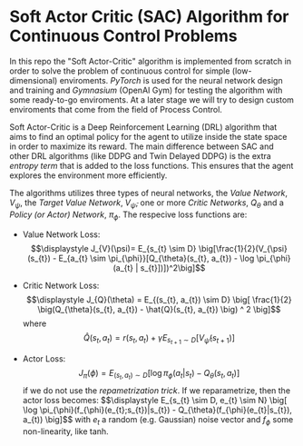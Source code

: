 # Soft Actor Critic (SAC) Algorithm for Continuous Control Problems

In this repo the "Soft Actor-Critic" algorithm is implemented from scratch in order to solve the problem of continuous control for simple (low-dimensional) enviroments. *PyTorch* is used for the neural network design and training and *Gymnasium* (OpenAI Gym) for testing the algorithm with some ready-to-go enviroments. At a later stage we will try to design custom enviroments that come from the field of Process Control.

Soft Actor-Critic is a Deep Reinforcement Learning (DRL) algorithm that aims to find an optimal policy for the agent to utilize inside the state space in order to maximize its reward. The main difference between SAC and other DRL algorithms (like DDPG and Twin Delayed DDPG) is the extra *entropy term* that is added to the loss functions. This ensures that the agent explores the environment more efficiently. 

The algorithms utilizes three types of neural networks, the *Value Network*, $V_{\psi}$, the *Target Value Network*, $V_{\bar{\psi}}$, one or more *Critic Networks*, $Q_{\theta}$ and a *Policy (or Actor) Network*, $\pi_{\phi}$. The respecive loss functions are:

* Value Network Loss: $$\displaystyle J_{V}(\psi)= E_{s_{t} \sim D} \big[\frac{1}{2}(V_{\psi}(s_{t}) - E_{a_{t} \sim \pi_{\phi}}[Q_{\theta}(s_{t}, a_{t}) - \log \pi_{\phi}(a_{t} | s_{t}])])^2\big]$$

* Critic Network Loss: $$\displaystyle J_{Q}(\theta) = E_{(s_{t}, a_{t}) \sim D} \big[ \frac{1}{2} \big(Q_{\theta}(s_{t}, a_{t}) - \hat{Q}(s_{t}, a_{t})  \big) ^ 2 \big]$$ where $$\hat{Q}(s_{t}, a_{t}) = r(s_{t}, a_{t}) + \gamma E_{s_{t+1} \sim D} \big[V_{\bar{\psi}}(s_{t+1}) \big]$$

* Actor Loss: $$\displaystyle J_{\pi}(\phi) = E_{(s_{t}, a_{t}) \sim D} \big[ \log \pi_{\phi}(a_{t}|s_{t}) - Q_{\theta}(s_{t}, a_{t}) \big]$$ if we do not use the *repametrization trick*. If we reparametrize, then the actor loss becomes: $$\displaystyle E_{s_{t} \sim D, e_{t} \sim N} \big[ \log \pi_{\phi}(f_{\phi}(e_{t}\;s_{t})|s_{t}) - Q_{\theta}(f_{\phi}(e_{t}|s_{t}), a_{t)) \big]$$ with $e_{t}$ a random (e.g. Gaussian) noise vector and $f_{\phi}$ some non-linearity, like tanh.



